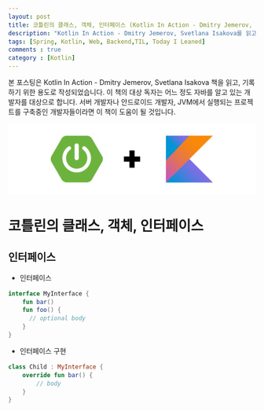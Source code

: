 ```yaml
---
layout: post
title: 코틀린의 클래스, 객체, 인터페이스 (Kotlin In Action - Dmitry Jemerov, Svetlana Isakova)
description: "Kotlin In Action - Dmitry Jemerov, Svetlana Isakova를 읽고 정리하기"
tags: [Spring, Kotlin, Web, Backend,TIL, Today I Leaned]
comments : true
category : [Kotlin]
---
```


본 포스팅은 Kotlin In Action - Dmitry Jemerov, Svetlana Isakova 책을 읽고, 기록하기 위한 용도로 작성되었습니다. 이 책의 대상 독자는 어느 정도 자바를 알고 있는 개발자를 대상으로 합니다. 서버 개발자나 안드로이드 개발자, JVM에서 실행되는 프로젝트를 구축중인 개발자들이라면 이 책이 도움이 될 것입니다.


<img class="image fit" src="/post/images/springKotlin.png">


# 코틀린의 클래스, 객체, 인터페이스

## 인터페이스


* 인터페이스

```kotlin
interface MyInterface {
    fun bar()
    fun foo() {
      // optional body
    }
}
```

* 인터페이스 구현

```kotlin
class Child : MyInterface {
    override fun bar() {
        // body
    }
}
```

```kotlin
```

```kotlin
```

```kotlin
```

```kotlin
```

```kotlin
```

```kotlin
```